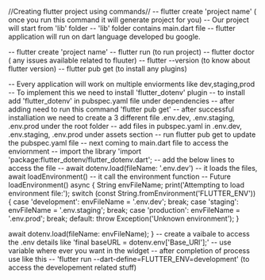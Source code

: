 //Creating flutter project using commands//
-- flutter create 'project name' ( once you run this command it will generate project for you)
-- Our project will start from 'lib' folder
-- 'lib' folder contains main.dart file
-- flutter application will run on dart language developed bu google.

<!-- commands for flutter project -->

-- flutter create 'project name'
-- flutter run (to run project)
-- flutter doctor ( any issues available related to fluuter)
-- flutter --version (to know about flutter version)
-- flutter pub get (to install any plugins)
<!-- mainly used commands as of now -->

<!-- How to create multiplle enviornments using in dotenv plugin -->

-- Every application will work on multiple enviorments like dev,staging,prod 
-- To implement this we need to install 'flutter_dotenv' plugin 
-- to install add 'flutter_dotenv' in pubspec.yaml file under dependencies 
-- after adding need to run this command 'flutter pub get'
-- after successful installiation we need to create a 3 different file .env.dev, .env.staging, .env.prod under the root folder
-- add files in pubspec.yaml in .env.dev, .env.staging, .env.prod under assets section
-- run flutter pub get to update the pubspec.yaml file
-- next coming to main.dart file to access the enviornment
-- import the library 'import 'package:flutter_dotenv/flutter_dotenv.dart';
-- add the below lines to access the file
-- await dotenv.load(fileName: '.env.dev') -- it loads the files, await loadEnvironment() -- it call the environment function
-- Future<void> loadEnvironment() async {
  String envFileName;
  print('Attempting to load environment file:');
  switch (const String.fromEnvironment('FLUTTER_ENV')) {
    case 'development':
      envFileName = '.env.dev';
      break;
    case 'staging':
      envFileName = '.env.staging';
      break;
    case 'production':
      envFileName = '.env.prod';
      break;
    default:
      throw Exception('Unknown environment');
  }

  await dotenv.load(fileName: envFileName);
}
-- create a vaibale to access the .env details like 'final baseURL = dotenv.env['Base_URl'];'
-- use variable where ever you want in the widget
-- after completion of process use like this -- 'flutter run --dart-define=FLUTTER_ENV=development' (to access the developement related stuff)
  